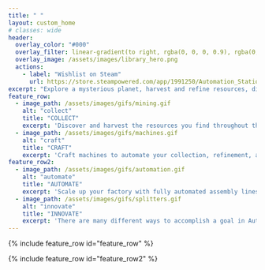 ```yaml
---
title: " "
layout: custom_home
# classes: wide
header:
  overlay_color: "#000"
  overlay_filter: linear-gradient(to right, rgba(0, 0, 0, 0.9), rgba(0, 0, 0, 0.7), rgba(0, 0, 0, 0))
  overlay_image: /assets/images/library_hero.png
  actions:
    - label: "Wishlist on Steam"
      url: https://store.steampowered.com/app/1991250/Automation_Station/
excerpt: "Explore a mysterious planet, harvest and refine resources, discover new technology, craft machines, and set up automated factories."
feature_row:
  - image_path: /assets/images/gifs/mining.gif
    alt: "collect"
    title: "COLLECT"
    excerpt: 'Discover and harvest the resources you find throughout the world.'
  - image_path: /assets/images/gifs/machines.gif
    alt: "craft"
    title: "CRAFT"
    excerpt: 'Craft machines to automate your collection, refinement, and crafting tasks.'
feature_row2:
  - image_path: /assets/images/gifs/automation.gif
    alt: "automate"
    title: "AUTOMATE"
    excerpt: 'Scale up your factory with fully automated assembly lines.'
  - image_path: /assets/images/gifs/splitters.gif
    alt: "innovate"
    title: "INNOVATE"
    excerpt: 'There are many different ways to accomplish a goal in Automation Station. Each of the individual machines are simple on their own but can be combined to create sophisticated behavior. Design your own splitting mechanism, an item sorter, or anything you dream up.'
---
```


{% include feature_row id="feature_row" %}

{% include feature_row id="feature_row2" %}

